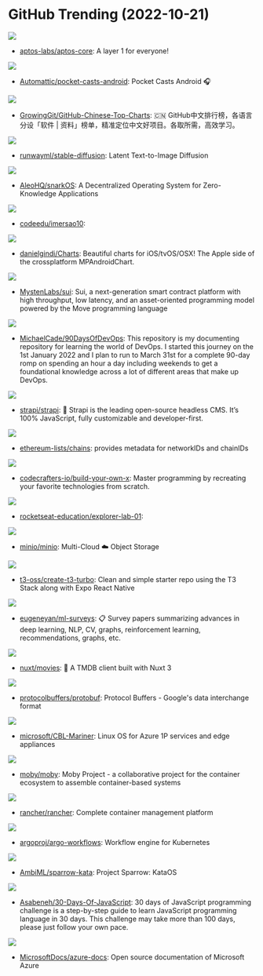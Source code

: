 # GitHub Trending (2022-10-21)

![](https://img.shields.io/badge/Rust-New%20117-green?style=flat-square&logo=appveyor)
- [aptos-labs/aptos-core](https://github.com/aptos-labs/aptos-core): A layer 1 for everyone!

![](https://img.shields.io/badge/Kotlin-New%20328-green?style=flat-square&logo=appveyor)
- [Automattic/pocket-casts-android](https://github.com/Automattic/pocket-casts-android): Pocket Casts Android 🎧

![](https://img.shields.io/badge/Java-New%20281-green?style=flat-square&logo=appveyor)
- [GrowingGit/GitHub-Chinese-Top-Charts](https://github.com/GrowingGit/GitHub-Chinese-Top-Charts): 🇨🇳 GitHub中文排行榜，各语言分设「软件 | 资料」榜单，精准定位中文好项目。各取所需，高效学习。

![](https://img.shields.io/badge/Jupyter%20Notebook-New%20219-green?style=flat-square&logo=appveyor)
- [runwayml/stable-diffusion](https://github.com/runwayml/stable-diffusion): Latent Text-to-Image Diffusion

![](https://img.shields.io/badge/Rust-New%2013-green?style=flat-square&logo=appveyor)
- [AleoHQ/snarkOS](https://github.com/AleoHQ/snarkOS): A Decentralized Operating System for Zero-Knowledge Applications

![](https://img.shields.io/badge/TypeScript-New%2021-green?style=flat-square&logo=appveyor)
- [codeedu/imersao10](https://github.com/codeedu/imersao10): 

![](https://img.shields.io/badge/Swift-New%205-green?style=flat-square&logo=appveyor)
- [danielgindi/Charts](https://github.com/danielgindi/Charts): Beautiful charts for iOS/tvOS/OSX! The Apple side of the crossplatform MPAndroidChart.

![](https://img.shields.io/badge/Rust-New%2021-green?style=flat-square&logo=appveyor)
- [MystenLabs/sui](https://github.com/MystenLabs/sui): Sui, a next-generation smart contract platform with high throughput, low latency, and an asset-oriented programming model powered by the Move programming language

![](https://img.shields.io/badge/Shell-New%20115-green?style=flat-square&logo=appveyor)
- [MichaelCade/90DaysOfDevOps](https://github.com/MichaelCade/90DaysOfDevOps): This repository is my documenting repository for learning the world of DevOps. I started this journey on the 1st January 2022 and I plan to run to March 31st for a complete 90-day romp on spending an hour a day including weekends to get a foundational knowledge across a lot of different areas that make up DevOps.

![](https://img.shields.io/badge/JavaScript-New%2026-green?style=flat-square&logo=appveyor)
- [strapi/strapi](https://github.com/strapi/strapi): 🚀 Strapi is the leading open-source headless CMS. It’s 100% JavaScript, fully customizable and developer-first.

![](https://img.shields.io/badge/Kotlin-New%2015-green?style=flat-square&logo=appveyor)
- [ethereum-lists/chains](https://github.com/ethereum-lists/chains): provides metadata for networkIDs and chainIDs

![](https://img.shields.io/badge/none-New%20202-green?style=flat-square&logo=appveyor)
- [codecrafters-io/build-your-own-x](https://github.com/codecrafters-io/build-your-own-x): Master programming by recreating your favorite technologies from scratch.

![](https://img.shields.io/badge/HTML-New%2067-green?style=flat-square&logo=appveyor)
- [rocketseat-education/explorer-lab-01](https://github.com/rocketseat-education/explorer-lab-01): 

![](https://img.shields.io/badge/Go-New%2016-green?style=flat-square&logo=appveyor)
- [minio/minio](https://github.com/minio/minio): Multi-Cloud ☁️ Object Storage

![](https://img.shields.io/badge/TypeScript-New%2030-green?style=flat-square&logo=appveyor)
- [t3-oss/create-t3-turbo](https://github.com/t3-oss/create-t3-turbo): Clean and simple starter repo using the T3 Stack along with Expo React Native

![](https://img.shields.io/badge/none-New%2052-green?style=flat-square&logo=appveyor)
- [eugeneyan/ml-surveys](https://github.com/eugeneyan/ml-surveys): 📋 Survey papers summarizing advances in deep learning, NLP, CV, graphs, reinforcement learning, recommendations, graphs, etc.

![](https://img.shields.io/badge/Vue-New%2081-green?style=flat-square&logo=appveyor)
- [nuxt/movies](https://github.com/nuxt/movies): 🍿 A TMDB client built with Nuxt 3

![](https://img.shields.io/badge/C%2B%2B-New%2019-green?style=flat-square&logo=appveyor)
- [protocolbuffers/protobuf](https://github.com/protocolbuffers/protobuf): Protocol Buffers - Google's data interchange format

![](https://img.shields.io/badge/Go-New%204-green?style=flat-square&logo=appveyor)
- [microsoft/CBL-Mariner](https://github.com/microsoft/CBL-Mariner): Linux OS for Azure 1P services and edge appliances

![](https://img.shields.io/badge/Go-New%2023-green?style=flat-square&logo=appveyor)
- [moby/moby](https://github.com/moby/moby): Moby Project - a collaborative project for the container ecosystem to assemble container-based systems

![](https://img.shields.io/badge/Go-New%206-green?style=flat-square&logo=appveyor)
- [rancher/rancher](https://github.com/rancher/rancher): Complete container management platform

![](https://img.shields.io/badge/Go-New%209-green?style=flat-square&logo=appveyor)
- [argoproj/argo-workflows](https://github.com/argoproj/argo-workflows): Workflow engine for Kubernetes

![](https://img.shields.io/badge/Rust-New%2040-green?style=flat-square&logo=appveyor)
- [AmbiML/sparrow-kata](https://github.com/AmbiML/sparrow-kata): Project Sparrow: KataOS

![](https://img.shields.io/badge/JavaScript-New%2040-green?style=flat-square&logo=appveyor)
- [Asabeneh/30-Days-Of-JavaScript](https://github.com/Asabeneh/30-Days-Of-JavaScript): 30 days of JavaScript programming challenge is a step-by-step guide to learn JavaScript programming language in 30 days. This challenge may take more than 100 days, please just follow your own pace.

![](https://img.shields.io/badge/PowerShell-New%207-green?style=flat-square&logo=appveyor)
- [MicrosoftDocs/azure-docs](https://github.com/MicrosoftDocs/azure-docs): Open source documentation of Microsoft Azure

